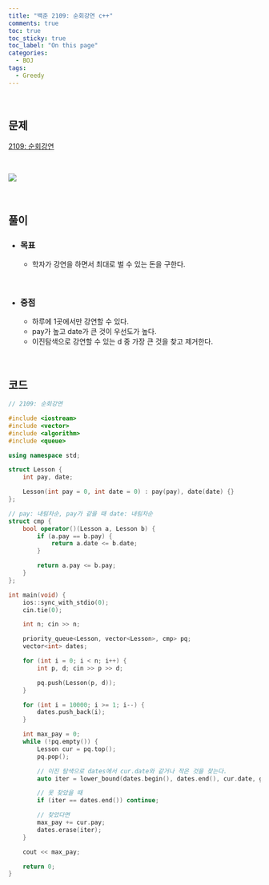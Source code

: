 ```yaml
---
title: "백준 2109: 순회강연 c++"
comments: true
toc: true
toc_sticky: true
toc_label: "On this page"
categories:
  - BOJ
tags:
  - Greedy
---
```



<br>

## 문제

[2109: 순회강연](https://www.acmicpc.net/problem/2109)

<br>

![](https://github.com/ljh37694/ljh37694.github.io/blob/main/_captures/Baekjoon2109.PNG?raw=true)

<br>

## **풀이**
* ### **목표**
  * 학자가 강연을 하면서 최대로 벌 수 있는 돈을 구한다.

<br>

* ### **중점**
  * 하루에 1곳에서만 강연할 수 있다.
  * pay가 높고 date가 큰 것이 우선도가 높다.
  * 이진탐색으로 강연할 수 있는 d 중 가장 큰 것을 찾고 제거한다.

<br>

## **코드**
``` c++
// 2109: 순회강연

#include <iostream>
#include <vector>
#include <algorithm>
#include <queue>

using namespace std;

struct Lesson {
	int pay, date;

	Lesson(int pay = 0, int date = 0) : pay(pay), date(date) {}
};

// pay: 내림차순, pay가 같을 때 date: 내림차순
struct cmp {
	bool operator()(Lesson a, Lesson b) {
		if (a.pay == b.pay) {
			return a.date <= b.date;
		}

		return a.pay <= b.pay;
	}
};

int main(void) {
	ios::sync_with_stdio(0);
	cin.tie(0);

	int n; cin >> n;

	priority_queue<Lesson, vector<Lesson>, cmp> pq;
	vector<int> dates;

	for (int i = 0; i < n; i++) {
		int p, d; cin >> p >> d;

		pq.push(Lesson(p, d));
	}

	for (int i = 10000; i >= 1; i--) {
		dates.push_back(i);
	}

	int max_pay = 0;
	while (!pq.empty()) {
		Lesson cur = pq.top();
		pq.pop();

		// 이진 탐색으로 dates에서 cur.date와 같거나 작은 것을 찾는다.
		auto iter = lower_bound(dates.begin(), dates.end(), cur.date, greater<>());

		// 못 찾았을 때
		if (iter == dates.end()) continue;

		// 찾았다면
		max_pay += cur.pay;
		dates.erase(iter);
	}

	cout << max_pay;

	return 0;
}
```
